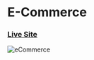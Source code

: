 # E-Commerce
### [Live Site](eshopedev.netlify.app/)

![eCommerce](https://cdn.dribbble.com/users/1889975/screenshots/15004536/media/f20e3ada7665b3cb8b3a0e23f59466cc.jpg)

